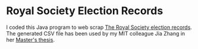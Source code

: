 Royal Society Election Records
==============================

I coded this Java program to web scrap [The Royal Society election records](https://collections.royalsociety.org/dserve.exe?dsqIni=Dserve.ini&dsqApp=Archive&dsqCmd=FastTree.tcl&dsqDb=Catalog&dsqItem=EC%252F1975&dsqField=RefNo#HERE). The generated CSV file has been used by my MIT colleague Jia Zhang in her [Master's thesis](https://dspace.mit.edu/handle/1721.1/81082).
